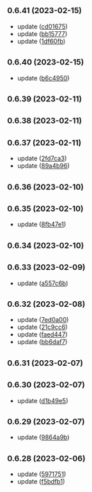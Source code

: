 ## <small>0.6.41 (2023-02-15)</small>

* update ([cd01675](https://github.com/obvious21/o21pay-components/commit/cd01675))
* update ([bb15777](https://github.com/obvious21/o21pay-components/commit/bb15777))
* update ([1df60fb](https://github.com/obvious21/o21pay-components/commit/1df60fb))



## <small>0.6.40 (2023-02-15)</small>

* update ([b6c4950](https://github.com/obvious21/o21pay-components/commit/b6c4950))



## <small>0.6.39 (2023-02-11)</small>




## <small>0.6.38 (2023-02-11)</small>




## <small>0.6.37 (2023-02-11)</small>

* update ([2fd7ca3](https://github.com/obvious21/o21pay-components/commit/2fd7ca3))
* update ([89a4b96](https://github.com/obvious21/o21pay-components/commit/89a4b96))



## <small>0.6.36 (2023-02-10)</small>




## <small>0.6.35 (2023-02-10)</small>

* update ([8fb47e1](https://github.com/obvious21/o21pay-components/commit/8fb47e1))



## <small>0.6.34 (2023-02-10)</small>




## <small>0.6.33 (2023-02-09)</small>

* update ([a557c6b](https://github.com/obvious21/o21pay-components/commit/a557c6b))



## <small>0.6.32 (2023-02-08)</small>

* update ([7ed0a00](https://github.com/obvious21/o21pay-components/commit/7ed0a00))
* update ([21c9cc6](https://github.com/obvious21/o21pay-components/commit/21c9cc6))
* update ([faed447](https://github.com/obvious21/o21pay-components/commit/faed447))
* update ([bb6daf7](https://github.com/obvious21/o21pay-components/commit/bb6daf7))



## <small>0.6.31 (2023-02-07)</small>




## <small>0.6.30 (2023-02-07)</small>

* update ([d1b49e5](https://github.com/obvious21/o21pay-components/commit/d1b49e5))



## <small>0.6.29 (2023-02-07)</small>

* update ([9864a9b](https://github.com/obvious21/o21pay-components/commit/9864a9b))



## <small>0.6.28 (2023-02-06)</small>

* update ([5971751](https://github.com/obvious21/o21pay-components/commit/5971751))
* update ([f5bdfb1](https://github.com/obvious21/o21pay-components/commit/f5bdfb1))



